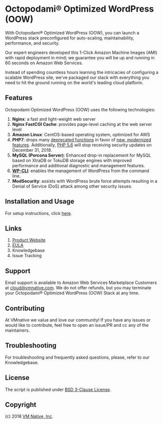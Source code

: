 # Octopodami&reg; Optimized WordPress (OOW)

With Octopodami&reg; Optimized WordPress (OOW), you can launch a WordPress stack preconfigured for auto-scaling, maintainability, performance, and security.

Our expert engineers developed this 1-Click Amazon Machine Images (AMI) with rapid deployment in mind; we guarantee you will be up and running in 60 seconds on Amazon Web Services.

Instead of spending countless hours learning the intricacies of configuring a scalable WordPress site, we've packaged our stack with everything you need to hit the ground running on the world's leading cloud platform.

## Features

Octopodami Optimized WordPress (OOW) uses the following technologies:

1. **Nginx**: a fast and light-weight web server
2. **Nginx FastCGI Cache**: provides page-level caching at the web server level
3. **Amazon Linux**: CentOS-based operating system, optimized for AWS
4. **PHP7**: drops many [deprecated functions](https://secure.php.net/manual/en/migration70.deprecated.php) in favor of [new, modernized features](https://secure.php.net/manual/en/migration70.new-features.php). Additionally, [PHP 5.6](https://secure.php.net/supported-versions.php) will stop receiving security updates on December 31, 2018.
5. **MySQL (Percona Server)**: Enhanced drop-in replacement for MySQL based on XtraDB or TokuDB storage engines with improved performance and additional diagnostic and management features.
6. **[WP-CLI](https://wp-cli.org/)**: enables the management of WordPress from the command line.
7. **ModSecurity**: assists with WordPress brute force attempts resulting in a Denial of Service (DoS) attack among other security issues.

## Installation and Usage

For setup instructions, click [here](setup.md).

## Links

1. [Product Website](https://www.vmnative.com/)
2. [EULA](https://s3.amazonaws.com/tug-public-documents/octopodamiEULA.txt)
3. Knowledgebase
4. Issue Tracking

## Support

Email support is available to Amazon Web Services Marketplace Customers at [cloud@vmnative.com](mailto:cloud@vmnative.com). We do not offer refunds, but you may terminate your Octopodami® Optimized WordPress (OOW) Stack at any time.

## Contributing

At VMnative we value and love our community! If you have any issues or would like to contribute, feel free to open an issue/PR and cc any of the maintainers.

## Troubleshooting

For troubleshooting and frequently asked questions, please, refer to our Knowledgebase.

## License

The script is published under [BSD 3-Clause License](license.txt).

## Copyright

(c) 2018 [VM Native, Inc](https://www.vmnative.com).
